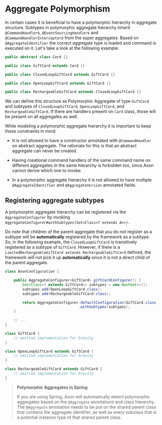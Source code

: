 # Aggregate Polymorphism

In certain cases it is beneficial to have a polymorphic hierarchy in aggregate structure. 
Subtypes in polymorphic aggregate hierarchy inherit `@CommandHandler`s, `@EventSourcingHandler`s
 and `@CommandHandlerInterceptor`s from the super aggregates. 
Based on `@AggregateIdentifier` the correct aggregate type is loaded and command is executed on it. 
Let's take a look at the following example:

```java
public abstract class Card {}

public class GiftCard extends Card {}

public class ClosedLoopGiftCard extends GiftCard {}

public class OpenLoopGiftCard extends GiftCard {}

public class RechargeableGiftCard extends ClosedLoopGiftCard {}
```

We can define this structure as Polymorphic Aggregate of type `GiftCard` and subtypes of `ClosedLoopGiftCard`,
 `OpenLoopGiftCard`, and `RechargeableGiftCard`. 
If there are handlers present on `Card` class, those will be present on all aggregates as well.

While modeling a polymorphic aggregate hierarchy it is important to keep these constraints in mind:

* It is not allowed to have a constructor annotated with `@CommandHandler` on abstract aggregate. 
The rationale for this is that an abstract aggregate can never be created.

* Having creational command handlers of the same command name on different aggregates in the same hierarchy is
   forbidden too, since Axon cannot derive which one to invoke.

* In a polymorphic aggregate hierarchy it is not allowed to have multiple `@AggregateIdentifier`
   and `@AggregateVersion` annotated fields.

## Registering aggregate subtypes

A polymorphic aggregate hierarchy can be registered via the `AggregateConfigurer` by invoking
 `AggregateConfigurer#withSubtypes(Set<Class<? extends A>>)`.

Do note that children of the parent aggregate that you do not register as a subtype will be **automatically**
 registered by the framework as a subtype.
So, in the following example, the `ClosedLoopGiftCard` is transitively registered as a subtype of `GiftCard`.
However, if there is a `LimitedRechargeableGiftCard extends RechargeableGiftCard` defined,
 the framework will not pick it up **automatically** since it is not a direct child of the parent aggregate.

```java
class AxonConfiguration {

    public AggregateConfigurer<GiftCard> giftCardConfigurer() {
        Set<Class<? extends GiftCard>> subtypes = new HashSet<>();
        subtypes.add(OpenLoopGiftCard.class);
        subtypes.add(RechargeableGiftCard.class);

        return AggregateConfigurer.defaultConfiguration(GiftCard.class)
                                  .withSubtypes(subtypes);
    }

    // ...
}

class GiftCard {
    // omitted implementation for brevity
}

class OpenLoopGiftCard extends GiftCard {
    // omitted implementation for brevity
}

class RechargeableGiftCard extends GiftCard {
    // omitted implementation for brevity
}
```

> **Polymorphic Aggregates in Spring**
>
> If you are using Spring,
>  Axon will automatically detect polymorphic aggregates based on the `@Aggregate` annotations and class hierarchy. 
> The `@Aggregate` annotation needs to be put on the shared parent class that contains the aggregate identifier,
>  as well as every subclass that is a potential instance type of that shared parent class.
